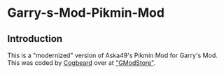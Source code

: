 # Garry-s-Mod-Pikmin-Mod

## Introduction

This is a "modernized" version of Aska49's Pikmin Mod for Garry's Mod. This was coded by [Cogbeard](https://www.gmodstore.com/users/view/76561198127388413/) over at ["GModStore"](http://gmodstore.com).  
